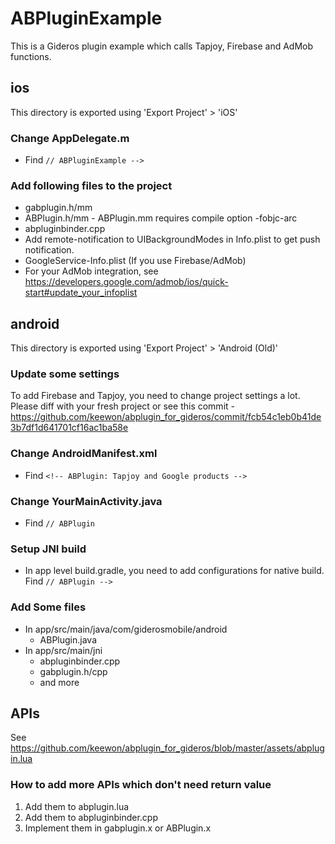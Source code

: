# ABPluginExample
This is a Gideros plugin example which calls Tapjoy, Firebase and AdMob functions.

## ios
This directory is exported using 'Export Project' > 'iOS'

### Change AppDelegate.m
 * Find `// ABPluginExample -->`

### Add following files to the project
 * gabplugin.h/mm
 * ABPlugin.h/mm - ABPlugin.mm requires compile option -fobjc-arc
 * abpluginbinder.cpp
 * Add remote-notification to UIBackgroundModes in Info.plist to get push notification.
 * GoogleService-Info.plist (If you use Firebase/AdMob)
 * For your AdMob integration, see https://developers.google.com/admob/ios/quick-start#update_your_infoplist

## android
This directory is exported using 'Export Project' > 'Android (Old)'

### Update some settings
To add Firebase and Tapjoy, you need to change project settings a lot.
Please diff with your fresh project or see this commit - https://github.com/keewon/abplugin_for_gideros/commit/fcb54c1eb0b41de3b7df1d641701cf16ac1ba58e

### Change AndroidManifest.xml
 * Find `<!-- ABPlugin: Tapjoy and Google products -->`

### Change YourMainActivity.java
 * Find `// ABPlugin`

### Setup JNI build
 * In app level build.gradle, you need to add configurations for native build. Find `// ABPlugin -->`

### Add Some files
 * In app/src/main/java/com/giderosmobile/android
   - ABPlugin.java
 * In app/src/main/jni
   - abpluginbinder.cpp
   - gabplugin.h/cpp
   - and more

## APIs
See https://github.com/keewon/abplugin_for_gideros/blob/master/assets/abplugin.lua

### How to add more APIs which don't need return value
 1. Add them to abplugin.lua
 2. Add them to abpluginbinder.cpp
 3. Implement them in gabplugin.x or ABPlugin.x
